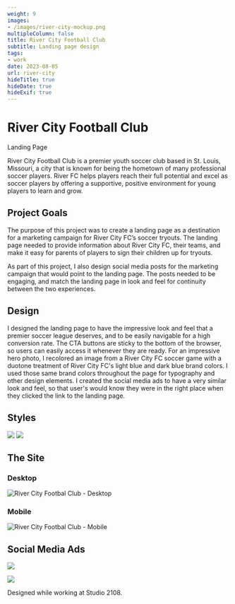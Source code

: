 ```yaml
---
weight: 9
images:
- /images/river-city-mockup.png
multipleColumn: false
title: River City Football Club
subtitle: Landing page design
tags:
- work
date: 2023-08-05
url: river-city
hideTitle: true
hideDate: true
hideExif: true
---
```

# River City Football Club
<div class="subtitle">Landing Page</div>

River City Football Club is a premier youth soccer club based in St. Louis, Missouri, a city that is known for being the hometown of many professional soccer players. River FC helps players reach their full potential and excel as soccer players by offering a supportive, positive environment for young players to learn and grow.

## Project Goals
The purpose of this project was to create a landing page as a destination for a marketing campaign for River City FC’s soccer tryouts. The landing page needed to provide information about River City FC, their teams, and make it easy for parents of players to sign their children up for tryouts. 

As part of this project, I also design social media posts for the marketing campaign that would point to the landing page. The posts needed to be engaging, and match the landing page in look and feel for continuity between the two experiences.

## Design
I designed the landing page to have the impressive look and feel that a premier soccer league deserves, and to be easily navigable for a high conversion rate. The CTA buttons are sticky to the bottom of the browser, so users can easily access it whenever they are ready. For an impressive hero photo, I recolored an image from a River City FC soccer game with a duotone treatment of River City FC's light blue and dark blue brand colors. I used those same brand colors throughout the page for typography and other design elements. I created the social media ads to have a very similar look and feel, so that user's would know they were in the right place when they clicked the link to the landing page.

## Styles

![](/images/river-city/colors.png)
![](/images/river-city/fonts.png)

## The Site

### Desktop
<div class="scroll-box"><img src="/images/river-city/Desktop-Abend.jpg" alt="River City Footbal Club - Desktop"/></div>

### Mobile
<div class="scroll-box"><img src="/images/river-city/RiverCity-Mobile.jpg" alt="River City Footbal Club - Mobile"/></div>

## Social Media Ads

![](/images/river-city/RiverCity_FacebookAd.png)

![](/images/river-city/Facebook_Abend.jpg)

<div class="small-text">Designed while working at Studio 2108.</div>